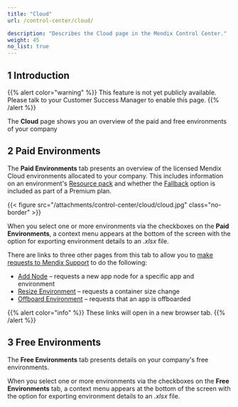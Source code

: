 ```yaml
---
title: "Cloud"
url: /control-center/cloud/

description: "Describes the Cloud page in the Mendix Control Center."
weight: 45
no_list: true
---
```


## 1 Introduction

{{% alert color="warning" %}}
This feature is not yet publicly available. Please talk to your Customer Success Manager to enable this page.
{{% /alert %}}

The **Cloud** page shows you an overview of the paid and free environments of your company

## 2 Paid Environments

The **Paid Environments** tab presents an overview of the licensed Mendix Cloud environments allocated to your company. This includes information on an environment's [Resource pack](/developerportal/deploy/mendix-cloud-deploy/#resource-pack) and whether the [Fallback](/developerportal/deploy/mendix-cloud-deploy/#fallback) option is included as part of a Premium plan.   

{{< figure src="/attachments/control-center/cloud/cloud.jpg" class="no-border" >}}

When you select one or more environments via the checkboxes on the **Paid Environments**, a context menu appears at the bottom of the screen with the option for exporting environment details to an *.xlsx* file.

There are links to three other pages from this tab to allow you to [make requests to Mendix Support](/support/submit-support-request/#submitting) to do the following:

* [Add Node](/support/new-app-node-request-template/#new-node) – requests a new app node for a specific app and environment
* [Resize Environment](/support/new-app-node-request-template/#resize) – requests a container size change
* [Offboard Environment](/support/new-app-node-request-template/#offboard) – requests that an app is offboarded

{{% alert color="info" %}}
These links will open in a new browser tab.
{{% /alert %}}

## 3 Free Environments

The **Free Environments** tab presents details on your company's free environments.

When you select one or more environments via the checkboxes on the **Free Environments** tab, a context menu appears at the bottom of the screen with the option for exporting environment details to an *.xlsx* file.
